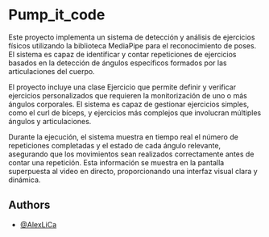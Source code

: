 # Pump_it_code

Este proyecto implementa un sistema de detección y análisis de ejercicios físicos utilizando la biblioteca MediaPipe para el reconocimiento de poses. El sistema es capaz de identificar y contar repeticiones de ejercicios basados en la detección de ángulos específicos formados por las articulaciones del cuerpo.

El proyecto incluye una clase Ejercicio que permite definir y verificar ejercicios personalizados que requieren la monitorización de uno o más ángulos corporales. El sistema es capaz de gestionar ejercicios simples, como el curl de bíceps, y ejercicios más complejos que involucran múltiples ángulos y articulaciones.

Durante la ejecución, el sistema muestra en tiempo real el número de repeticiones completadas y el estado de cada ángulo relevante, asegurando que los movimientos sean realizados correctamente antes de contar una repetición. Esta información se muestra en la pantalla superpuesta al video en directo, proporcionando una interfaz visual clara y dinámica.


## Authors

- [@AlexLiCa](https://github.com/AlexLiCa)





